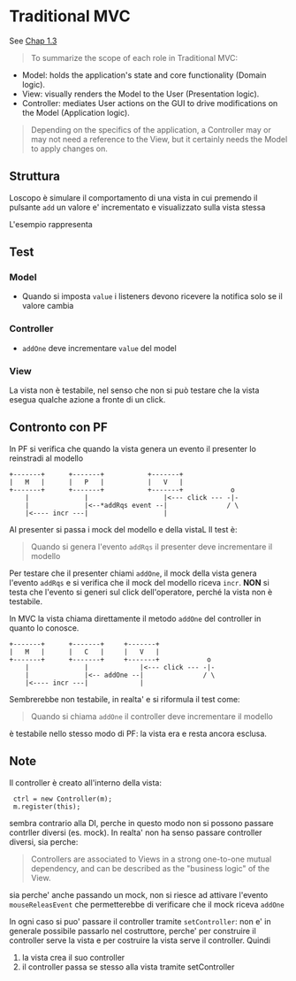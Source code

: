 # Traditional MVC
See [Chap 1.3](https://stefanoborini.gitbooks.io/modelviewcontroller/content/01_from_smartui_to_traditional_mvc/03_traditional_mvc.html)

> To summarize the scope of each role in Traditional MVC:

- Model: holds the application's state and core functionality (Domain logic).
- View: visually renders the Model to the User (Presentation logic).
- Controller: mediates User actions on the GUI to drive modifications on the Model (Application logic).

> Depending on the specifics of the application, a Controller may or may not need a reference to the View, but it certainly needs the Model to apply changes on.

## Struttura
Loscopo è simulare il comportamento di una vista in cui premendo il pulsante `add` un valore e' incrementato e visualizzato sulla vista stessa

L'esempio rappresenta

## Test
### Model
- Quando si imposta `value` i listeners devono ricevere la notifica solo se il valore cambia

### Controller
- `addOne` deve incrementare `value` del model

### View
La vista non è testabile, nel senso che non si può testare che la vista esegua qualche azione a fronte di un click.


## Contronto con PF
In PF si verifica che quando la vista genera un evento il presenter lo reinstradi al modello

```
+-------+      +-------+           +-------+
|   M   |      |   P   |           |   V   |
+-------+      +-------+           +-------+            o
    |              |                   |<--- click --- -|-
    |              |<--*addRqs event --|               / \
    |<---- incr ---|                   |

```

Al presenter si passa i mock del modello e della vistaL
Il test è:
> Quando si genera l'evento `addRqs` il presenter deve incrementare il modello

Per testare che il presenter chiami `addOne`, il mock della vista genera l'evento `addRqs` e si verifica che il mock del modello riceva `incr`.
**NON** si testa che l'evento si generi sul click dell'operatore, perché la vista non è testabile.

In MVC la vista chiama direttamente il metodo `addOne` del controller in quanto lo conosce.

```
+-------+      +-------+     +-------+
|   M   |      |   C   |     |   V   |
+-------+      +-------+     +-------+            o
    |              |             |<--- click --- -|-
    |              |<-- addOne --|               / \
    |<---- incr ---|             |
```

Sembrerebbe non testabile, in realta' e si riformula il test come:
> Quando si chiama `addOne` il controller deve incrementare il modello

è testabile nello stesso modo di PF: la vista era e resta ancora esclusa.


## Note
Il controller è creato all'interno della vista:
```
 ctrl = new Controller(m);
 m.register(this);
```
sembra contrario alla DI, perche in questo modo non si possono passare contrller diversi (es. mock).
In realta' non ha senso passare controller diversi, sia perche:

> Controllers are associated to Views in a strong one-to-one mutual dependency, and can be described as the "business logic" of the View.

sia perche' anche passando un mock, non si riesce ad attivare l'evento `mouseReleasEvent` che permetterebbe di verificare che il mock riceva `addOne`

In ogni caso si puo' passare il controller tramite `setController`: non e' in generale  possibile passarlo nel costruttore, perche' per construire il controller serve la vista e per costruire la vista serve il controller.
Quindi
1. la vista crea il suo controller
2. il controller passa se stesso alla vista tramite setController

